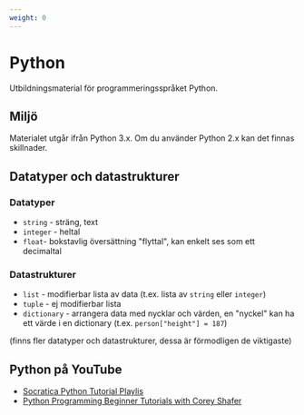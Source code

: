 ```yaml
---
weight: 0
---
```


# Python

Utbildningsmaterial för programmeringsspråket Python.

## Miljö

Materialet utgår ifrån Python 3.x. Om du använder Python 2.x kan det finnas skillnader.

## Datatyper och datastrukturer

### Datatyper
* `string` - sträng, text
* `integer` - heltal
* `float`- bokstavlig översättning "flyttal", kan enkelt ses som ett decimaltal

### Datastrukturer

* `list` - modifierbar lista av data (t.ex. lista av `string` eller `integer`)
* `tuple` - ej modifierbar lista
* `dictionary` - arrangera data med nycklar och värden, en "nyckel" kan ha ett värde i en dictionary (t.ex. `person["height"] = 187`)

(finns fler datatyper och datastrukturer, dessa är förmodligen de viktigaste)

## Python på YouTube

* [Socratica Python Tutorial Playlis](https://www.youtube.com/playlist?list=PLi01XoE8jYohWFPpC17Z-wWhPOSuh8Er-)
* [Python Programming Beginner Tutorials with Corey Shafer](https://www.youtube.com/playlist?list=PL-osiE80TeTskrapNbzXhwoFUiLCjGgY7)